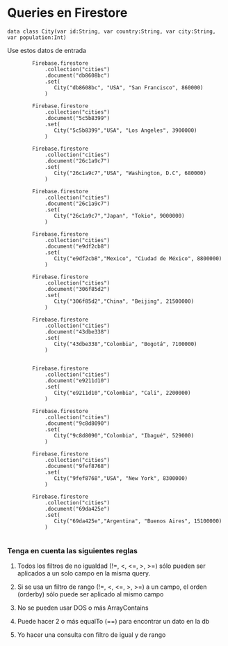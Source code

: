 # Queries en Firestore


```
data class City(var id:String, var country:String, var city:String, var population:Int)
```

Use estos datos de entrada
```
        Firebase.firestore
            .collection("cities")
            .document("db8608bc")
            .set(
               City("db8608bc", "USA", "San Francisco", 860000)
            )

        Firebase.firestore
            .collection("cities")
            .document("5c5b8399")
            .set(
               City("5c5b8399","USA", "Los Angeles", 3900000)
            )

        Firebase.firestore
            .collection("cities")
            .document("26c1a9c7")
            .set(
               City("26c1a9c7","USA", "Washington, D.C", 680000)
            )

        Firebase.firestore
            .collection("cities")
            .document("26c1a9c7")
            .set(
               City("26c1a9c7","Japan", "Tokio", 9000000)
            )

        Firebase.firestore
            .collection("cities")
            .document("e9df2cb8")
            .set(
               City("e9df2cb8","Mexico", "Ciudad de México", 8800000)
            )
            
        Firebase.firestore
            .collection("cities")
            .document("306f85d2")
            .set(
               City("306f85d2","China", "Beijing", 21500000)
            )
            
        Firebase.firestore
            .collection("cities")
            .document("43dbe338")
            .set(
               City("43dbe338","Colombia", "Bogotá", 7100000)
            )


        Firebase.firestore
            .collection("cities")
            .document("e9211d10")
            .set(
               City("e9211d10","Colombia", "Cali", 2200000)
            )

        Firebase.firestore
            .collection("cities")
            .document("9c8d8090")
            .set(
               City("9c8d8090","Colombia", "Ibagué", 529000)
            )

        Firebase.firestore
            .collection("cities")
            .document("9fef8768")
            .set(
               City("9fef8768","USA", "New York", 8300000)
            )

        Firebase.firestore
            .collection("cities")
            .document("69da425e")
            .set(
               City("69da425e","Argentina", "Buenos Aires", 15100000)
            )


```

### Tenga en cuenta las siguientes reglas

1. Todos los filtros de no igualdad (!=, <, <=, >, >=) sólo pueden ser aplicados a un solo campo en la misma query.

2. Si se usa un filtro de rango (!=, <, <=, >, >=) a un campo, el orden (orderby) sólo puede ser aplicado al mismo campo

3. No se pueden usar DOS o más ArrayContains

4. Puede hacer 2 o más equalTo (==) para encontrar un dato en la db

5. Yo hacer una consulta con filtro de igual y de rango
